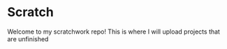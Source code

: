 # Scratch
Welcome to my scratchwork repo! 
This is where I will upload projects that are unfinished
